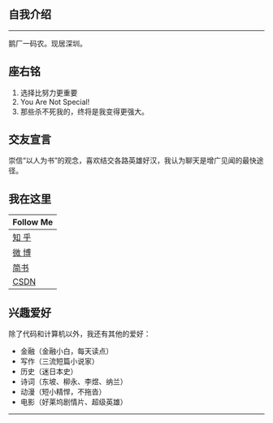 
## 自我介绍
----
鹅厂一码农。现居深圳。

## 座右铭
1. 选择比努力更重要
2. You Are Not Special!
3. 那些杀不死我的，终将是我变得更强大。

## 交友宣言
崇信“以人为书”的观念，喜欢结交各路英雄好汉，我认为聊天是增广见闻的最快途径。  

## 我在这里

|Follow Me|
|---|
|[知 乎][zhihu]
|[微 博][weibo]
|[简书][jianshu]
|[CSDN][csdn]


## 兴趣爱好
除了代码和计算机以外，我还有其他的爱好：
* 金融（金融小白，每天读点）
* 写作（三流短篇小说家）
* 历史（迷日本史）
* 诗词（东坡、柳永、李煜、纳兰）
* 动漫（短小精悍，不拖沓）
* 电影（好莱坞剧情片、超级英雄）

*******************
[csdn]:http://blog.csdn.net/guodongxiaren
[zhihu]:https://www.zhihu.com/people/JellyWong
[weibo]:http://weibo.com/linpiaochen
[jianshu]:http://www.jianshu.com/u/0c852dd5e473
[qcounter]:http://download.csdn.net/detail/guodongxiaren/7360183
[QCounter]:https://github.com/guodongxiaren/QCounter
[mama]:http://as.baidu.com/a/item?docid=6116552&pre=web_am_se
[dishu]:https://github.com/guodongxiaren/DiShu
